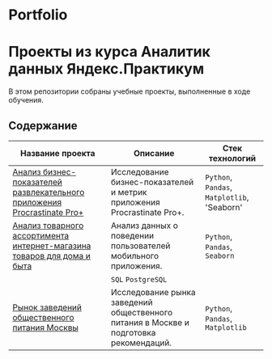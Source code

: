 # Portfolio

# Проекты из курса Аналитик данных  Яндекс.Практикум

В этом репозитории собраны учебные проекты, выполненные в ходе обучения.

## Содержание

| Название проекта                                     | Описание                                                                                   | Стек технологий                    |
|------------------------------------------------------|--------------------------------------------------------------------------------------------|------------------------------------|
| [Анализ бизнес-показателей развлекательного приложения Procrastinate Pro+](https://github.com/shakhbanov/Data-Analytics/tree/main/Анализ%20бизнес-показателей%20развлекательного%20приложения%20Procrastinate%20Pro%2B)         | Исследование бизнес-показателей и метрик приложения Procrastinate Pro+.                      | `Python`, `Pandas`, `Matplotlib`, 'Seaborn'         |
| [Анализ товарного ассортимента интернет-магазина товаров для дома и быта](https://github.com/shakhbanov/Data-Analytics/tree/main/Анализ%20поведения%20пользователей%20мобильного%20приложения)               | Анализ данных о поведении пользователей мобильного приложения.                                | `Python`, `Pandas`, `Seaborn`            |
                  | `SQL` `PostgreSQL`                                |
| [Рынок заведений общественного питания Москвы](https://nbviewer.org/github/Ekaterina-Zavadskaya/Portfolio/blob/ac79db0cbd867cf87881d08b25d35e723585c806/%D0%90%D0%BD%D0%B0%D0%BB%D0%B8%D0%B7%20%D1%80%D1%8B%D0%BD%D0%BA%D0%B0%20%D0%B7%D0%B0%D0%B2%D0%B5%D0%B4%D0%B5%D0%BD%D0%B8%D0%B9%20%D0%BE%D0%B1%D1%89%D0%B5%D1%81%D1%82%D0%B2%D0%B5%D0%BD%D0%BD%D0%BE%D0%B3%D0%BE%20%D0%BF%D0%B8%D1%82%D0%B0%D0%BD%D0%B8%D1%8F%20%D0%9C%D0%BE%D1%81%D0%BA%D0%B2%D1%8B.ipynb)             | Исследование рынка заведений общественного питания в Москве и подготовка рекомендаций.           | `Python`, `Pandas`, `Matplotlib`         |
